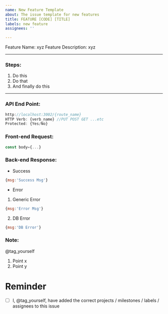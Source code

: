 ```yaml
---
name: New Feature Template
about: The issue template for new features
title: FEATURE [CODE] [TITLE]
labels: new feature
assignees: ''

---
```


Feature Name: xyz
Feature Description: xyz

---

### Steps:
1. Do this
2. Do that
3. And finally do this

---

### API End Point:
```javascript
http://localhost:3002/{route_name}
HTTP Verb: {verb_name} //PUT POST GET ...etc
Protected: {Yes/No}
```
### Front-end Request:
```javascript
const body={...}
```
### Back-end Response:
- Success
```javascript
{msg:'Success Msg'}
```
- Error 
1. Generic Error
```javascript
{msg:'Error Msg'}
```
2. DB Error
```javascript
{msg:'DB Error'}
```
### Note:
@tag_yourself
1. Point x
2. Point y

# Reminder

- [ ] I, @tag_yourself, have added the correct projects / milestones / labels / assignees to this issue
